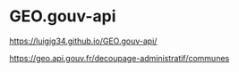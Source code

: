 # GEO.gouv-api

https://luigig34.github.io/GEO.gouv-api/


https://geo.api.gouv.fr/decoupage-administratif/communes
